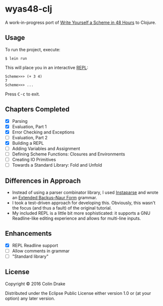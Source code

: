 # wyas48-clj

A work-in-progress port of [Write Yourself a Scheme in 48 Hours](https://en.wikibooks.org/wiki/Write_Yourself_a_Scheme_in_48_Hours) to Clojure.

## Usage

To run the project, execute:

    $ lein run

This will place you in an interactive [REPL](https://en.wikipedia.org/wiki/Read%E2%80%93eval%E2%80%93print_loop):

    Scheme>>> (+ 3 4)
    7
    Scheme>>> ...

Press <kbd>C-c</kbd> to exit.

## Chapters Completed

- [x] Parsing
- [x] Evaluation, Part 1
- [x] Error Checking and Exceptions
- [ ] Evaluation, Part 2
- [x] Building a REPL
- [ ] Adding Variables and Assignment
- [ ] Defining Scheme Functions: Closures and Environments
- [ ] Creating IO Primitives
- [ ] Towards a Standard Library: Fold and Unfold

## Differences in Approach

- Instead of using a parser combinator library, I used [Instaparse](https://github.com/Engelberg/instaparse) and wrote an [Extended Backus–Naur Form](https://en.wikipedia.org/wiki/Extended_Backus%E2%80%93Naur_Form) grammar.
- I took a test-driven approach for developing this. Obviously, this wasn't the focus (and thus a fault) of the original tutorial.
- My included REPL is a little bit more sophisticated: it supports a GNU Readline-like editing experience and allows for multi-line inputs.

## Enhancements

- [x] REPL Readline support
- [ ] Allow comments in grammar
- [ ] "Standard library"

## License

Copyright © 2016 Colin Drake

Distributed under the Eclipse Public License either version 1.0 or (at
your option) any later version.
